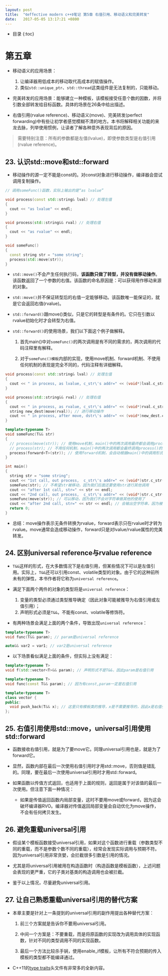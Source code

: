 ```yaml
---
layout: post
title:  "《effective modern c++》笔记 第5章 右值引用、移动语义和完美转发"
date:   2017-05-05 13:17:21 +0800
---
```


* 目录
{:toc}

# 第五章

* 移动语义的应用场景：

  1. 让编译器用低成本的移动取代高成本的赋值操作。
  2. 类似`std::unique_ptr`、`std::thread`这类组件是无法复制的，只能移动。

* 完美转发的应用场景：能够建立一种模板，该模板接受任意个数的因数，并将引数全部转发给目标函数。具体的场景在26条中给出描述。

* 右值引用(rvalue reference)、移动语义(move)、完美转发(perfect forwarding)中有些让初学者感觉模糊不清的地方。本书将解释相关功能的来龙去脉，列举使用惯例，让读者了解各种意外表现背后的原因。

> 需要特别注意：所有的参数都是左值(lvalue)，即使参数类型是右值引用(rvalue reference)。

## 23. 认识std::move和std::forward

* 移动操作的源一定不能是const的。对const对象进行移动操作，编译器会尝试调用复制操作。

```c++
// 调用someFunc()函数，实际上输出的是“as lvalue”

void process(const std::string& lval) // 处理左值
{
  cout << "as lvalue" << endl;
}

void process(std::string&& rval) // 处理右值
{
  cout << "as rvalue" << endl;
}

void someFunc()
{
  const string str = "some string";
  process(std::move(str));
}
```

* `std::move()`不会产生任何执行码，**该函数只做了转型，并没有做移动操作**。该函数返回了一个参数的右值。该函数的命名原因是：可以获得用作移动来源的对象。

* `std::move()`并不保证转型后的右值一定能够移动。该函数唯一能保证的，就是它会返回右值(rvalue)。

* `std::forward()`跟move()类似，只是它的转型是有条件的。它只在引数以rvalue初始化时才会转型为右值。

* `std::forward()`的使用场景，我们以下面这个例子做解释。

  1. 首先main()中对`someFunc()`的两次调用是有不同的需求的，两次调用的代码注释里有解释。

  2. 对于`someFunc()模板`内部的实现，使用move机制、forward机制、不使用任何机制的表现是完全不同的，代码注释有详细解释。

```c++
void process(const std::string& lval) // 处理左值
{
  cout << " in process, as lvalue, c_str\'s addr=" << (void*)lval.c_str() << endl;
}

void process(std::string&& rval) // 处理右值
{
  cout << " in process, as rvalue, c_str\'s addr=" << (void*)rval.c_str() << endl;
  string new_dest(move(rval)); // 进行移动操作
  cout << " in process, after move, dstr\'s addr=" << (void*)new_dest.c_str() << endl;
}

template<typename T>
void someFunc(T&& str)
{
  // process(move(str)); // 使用move机制，main()中的两次调用最终都会调用process()的处理右值的版本
  // process(str); // 不用任何机制，main()中的两次调用都会最终调用process()的处理左值的版本（str的类型是string&，推导规则在第1节有详细说明）
  process(forward<T>(str)); // 使用forward机制，会自动根据main()中的调用形式，转发给不同的process()版本
}

int main()
{
  string str = "some string";
  cout << "1st call, out process,  c_str\'s addr=" << (void*)str.c_str() << endl;
  someFunc(str); // 不希望str被移动，因为我们后面还要使用str进行其他调用
  cout << "after 1st call, str=" << str << endl;
  cout << "2nd call, out process,  c_str\'s addr=" << (void*)str.c_str() << endl;
  someFunc(move(str)); // 可以移动，因为我们不会对字符串做其他的使用了
  cout << "after 2nd call, str=" << str << endl; // 会输出空字符串，因为被移动了
  return 0;
}
```

* 总结：move操作表示无条件转换为rvalue，forward表示只在rvalue时才转为rvalue。move通常会造成移动操作，forward只是对lvalue/rvalue属性的完美转发。

## 24. 区别universal reference与rvalue reference

* `T&&`这样的形式，在大多数情况下是右值引用，但某些情况下可以是左值引用。实际上，`T&&`还可以引用const、volatile类型的对象。由于它的这种前所未有的弹性，本书作者将它称为`universal reference`。

* 满足下面两个两件的对象的类型将是`universal reference`：

  1. 变量的类型必须通过类型推导确定（因此对象可能被推导为右值引用或左值引用）；
  2. 声明形式必须是`T&&`，不能有const、volatile等修饰符。

* 有两种场景会满足上面的两个条件，导致出现`universal reference`：

```c++
template<typename T>
void func(T&& param); // param是universal reference

auto&& var2 = var1; // var2是universal reference
```

* 以下场景看似满足上面的条件，但实际上没有满足：

```c++
template<typename T>
void f(std::vector<T>&& param); // 声明形式不是T&&，因此param是右值引用

template<typename T>
void func(const T&& param); // 因为有const,param一定是右值引用

template<typename T>
class vector {
public:
  void push_back(T&& x); // 这里只有模板类的推导，x是不需要推导的，因此x是右值引用
};
```

## 25. 右值引用使用std::move，universal引用使用std::forward

* 函数接收右值引用，就是为了要move它。同理universal引用也是，就是为了forward它。

* 显然，函数内部在最后一次使用右值引用时才用std::move，否则值是错乱的。同理，要在最后一次使用universal引用时才用std::forward。

* 如果函数以传值方式返回，也适用于上面的规则，返回是属于对该值的最后一次使用。但注意下面一种情况：

   * 如果是传值返回函数内局部变量，这时不要用move或forward，因为这会破坏编译器RVO。编译器对传值返回局部变量会自动优化为move操作，不会有任何拷贝发生。

## 26. 避免重载universal引用

* 假设某个模板函数接受universal引用，如果对这个函数进行重载（参数类型不同的重载，而不是参数个数不同的重载），经常会发现实际调用与预期不符。因为universal引用非常贪婪，会拦截很多引数是引用的情况。

* 尤其是将universal引用被用在构造函数时（构造函数是模板函数），上述问题会表现的更严重，它的子类对基类的构造调用也会被拦截。

* 鉴于以上情况，尽量避免universal引用。

## 27. 让自己熟悉重载universal引用的替代方案

* 本章主要是针对上一条提到的universal引用的副作用提出各种替代方案：

  1. 前三个方案就是告诉你不要用universal引用。

  2. 中间一个方案是：不要重载，而是将原函数的实现改为调用具体的实现函数，针对不同的类型调用不同的实现函数。

  3. 最后一个方法比较杀手锏，使用enable_if模板，让所有不符合预期的传入模板的类型都不能编译通过。

* C++11的[type traits](http://en.cppreference.com/w/cpp/header/type_traits)头文件有非常多的全新内容。


